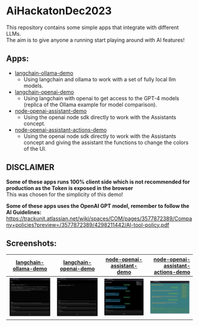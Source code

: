 # AiHackatonDec2023

This repository contains some simple apps that integrate with different LLMs.  
The aim is to give anyone a running start playing around with AI features!

## Apps:

- [langchain-ollama-demo](./apps/langchain-ollama-demo/Readme.md)
  - Using langchain and ollama to work with a set of fully local llm models.
- [langchain-openai-demo](./apps/langchain-openai-demo/Readme.md)
  - Using langchain with openai to get access to the GPT-4 models (replica of the Ollama example for model comparison).
- [node-openai-assistant-demo](./apps/node-openai-assistant-demo/Readme.md)
  - Using the openai node sdk directly to work with the Assistants concept.
- [node-openai-assistant-actions-demo](apps/node-openai-assistant-actions-demo/Readme.md)
  - Using the openai node sdk directly to work with the Assistants concept and giving the assistant the functions to change the colors of the UI.

## DISCLAIMER

**Some of these apps runs 100% client side which is not recommended for production as the Token is exposed in the browser**  
This was chosen for the simplicity of this demo!

**Some of these apps uses the OpenAI GPT model, remember to follow the AI Guidelines:**  
https://trackunit.atlassian.net/wiki/spaces/COM/pages/3577872389/Company+policies?preview=/3577872389/4298211442/AI-tool-policy.pdf

## Screenshots:

| [langchain-ollama-demo](./apps/langchain-ollama-demo/Readme.md)                 |         [langchain-openai-demo](./apps/langchain-openai-demo/Readme.md)         |      [node-openai-assistant-demo](./apps/node-openai-assistant-demo/Readme.md)       |        [node-openai-assistant-actions-demo](apps/node-openai-assistant-actions-demo/Readme.md) |
| ------------------------------------------------------------------------------- | :-----------------------------------------------------------------------------: | :----------------------------------------------------------------------------------: | ---------------------------------------------------------------------------------------------: |
| ![Screenshot of the app](./apps/langchain-ollama-demo/ollama-langchain-app.png) | ![Screenshot of the app](./apps/langchain-openai-demo/openai-langchain-app.png) | ![Screenshot of the app](./apps/node-openai-assistant-demo/openai-assistant-app.png) | ![Screenshot of the app](apps/node-openai-assistant-actions-demo/openai-assistant-actions.png) |
